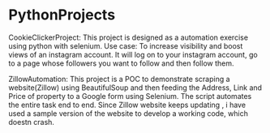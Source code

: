 # PythonProjects

CookieClickerProject: This project is designed as a automation exercise using python with selenium. 
Use case: To increase visibility and boost views of an instagram account. It will log on to your instagram account, go to a page whose followers you want to follow and then follow them.

ZillowAutomation: This project is a POC to demonstrate scraping a website(Zillow) using BeautifulSoup and then feeding the Address, Link and Price of property to a Google form using Selenium.
The script automates the entire task end to end. Since Zillow website keeps updating , i have used a sample version of the website to develop a working code, which doestn crash.
